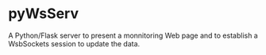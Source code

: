 # pyWsServ

A Python/Flask server to present a monnitoring Web page and to establish a WsbSockets session to update the data.
